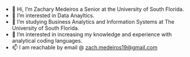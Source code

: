 - 👋 Hi, I’m Zachary Medeiros a Senior at the University of South Florida.
- 👀 I’m interested in Data Anayltics.
- 🌱 I’m studying Business Analytics and Information Systems at The University of South Florida.
- 💞️ I’m interested in increasing my knowledge and experience with analytical coding languages.
- 📫 I am reachable by email @ zach.medeiros19@gmail.com

<!---
zmedeiros19/zmedeiros19 is a ✨ special ✨ repository because its `README.md` (this file) appears on your GitHub profile.
You can click the Preview link to take a look at your changes.
--->
